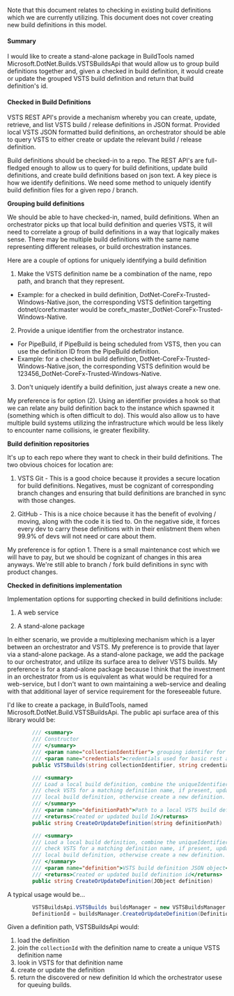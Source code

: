 Note that this document relates to checking in existing build definitions which we are currently utilizing.  This document does not cover creating new build definitions in this model.

#### Summary

I would like to create a stand-alone package in BuildTools named Microsoft.DotNet.Builds.VSTSBuildsApi that would allow us to group build definitions together and, given a checked in build definition, it would create or update the grouped VSTS build definition and return that build definition's id. 

#### <a id="CheckInDefinitionsProposal"></a>Checked in Build Definitions

VSTS REST API's provide a mechanism whereby you can create, update, retrieve, and list VSTS build / release definitions in JSON format.  Provided local VSTS JSON formatted build definitions, an orchestrator should be able to query VSTS to either create or update the relevant build / release definition.

Build definitions should be checked-in to a repo.   The REST API's are full-fledged enough to allow us to query for build definitions, update build definitions, and create build definitions based on json text. A key piece is how we identify definitions.  We need some method to uniquely identify build definition files for a given repo / branch.  

**Grouping build definitions**

We should be able to have checked-in, named, build definitions.  When an orchestrator picks up that local build definition and queries VSTS, it will need to correlate a group of build definitions in a way that logically makes sense. There may be multiple build definitions with the same name representing different releases, or build orchestration instances. 

Here are a couple of options for uniquely identifying a build definition

1. Make the VSTS definition name be a combination of the name, repo path, and branch that they represent.
- Example: for a checked in build definition, DotNet-CoreFx-Trusted-Windows-Native.json, the corresponding VSTS definition targetting dotnet/corefx:master would be corefx_master_DotNet-CoreFx-Trusted-Windows-Native.

2. Provide a unique identifier from the orchestrator instance.  
- For PipeBuild, if PipeBuild is being scheduled from VSTS, then you can use the definition ID from the PipeBuild definition.
- Example: for a checked in build definition, DotNet-CoreFx-Trusted-Windows-Native.json, the corresponding VSTS definition would be 123456_DotNet-CoreFx-Trusted-Windows-Native.

3. Don't uniquely identify a build definition, just always create a new one.

My preference is for option (2).  Using an identifier provides a hook so that we can relate any build definition back to the instance which spawned it (something which is often difficult to do).  This would also allow us to have multiple build systems utilizing the infrastructure which would be less likely to encounter name collisions, ie greater flexibility.

**Build definition repositories**

It's up to each repo where they want to check in their build definitions.  The two obvious choices for location are:

1. VSTS Git - This is a good choice because it provides a secure location for build definitions.  Negatives, must be cognizant of corresponding branch changes and ensuring that build definitions are branched in sync with those changes.

2. GitHub - This is a nice choice because it has the benefit of evolving / moving, along with the code it is tied to.  On the negative side, it forces every dev to carry these definitions with in their enlistment them when 99.9% of devs will not need or care about them.

My preference is for option 1.  There is a small maintenance cost which we will have to pay, but we should be cognizant of changes in this area anyways.  We're still able to branch / fork build definitions in sync with product changes. 

**Checked in definitions implementation**

Implementation options for supporting checked in build definitions include:

1. A web service

2. A stand-alone package

In either scenario, we provide a multiplexing mechanism which is a layer between an orchestrator and VSTS.  My preference is to provide that layer via a stand-alone package.  As a stand-alone package, we add the package to our orchestrator, and utilize its surface area to deliver VSTS builds.  My preference is for a stand-alone package because I think that the investment in an orchestrator from us is equivalent as what would be required for a web-service, but I don't want to own maintaining a web-service and dealing with that additional layer of service requirement for the foreseeable future.

I'd like to create a package, in BuildTools, named Microsoft.DotNet.Build.VSTSBuildsApi. The public api surface area of this library would be:

```C#
        /// <summary>
        /// Constructor
        /// </summary>
        /// <param name="collectionIdentifier"> grouping identifer for build definitions</param>
        /// <param name="credentials">credentials used for basic rest api authentication</param>
        public VSTSBuilds(string collectionIdentifier, string credentials)

        /// <summary>
        /// Load a local build definition, combine the uniqueIdentifier with the definition name, 
        /// check VSTS for a matching definition name, if present, update that definition with the
        /// local build definition, otherwise create a new definition.
        /// </summary>
        /// <param name="definitionPath">Path to a local VSTS build definition</param>
        /// <returns>Created or updated build Id</returns>
        public string CreateOrUpdateDefinition(string definitionPath)

        /// <summary>
        /// Load a local build definition, combine the uniqueIdentifier with the definition name, 
        /// check VSTS for a matching definition name, if present, update that definition with the
        /// local build definition, otherwise create a new definition.
        /// </summary>
        /// <param name="definition">VSTS build definition JSON object</param>
        /// <returns>Created or updated build definition id</returns>
        public string CreateOrUpdateDefinition(JObject definition)
```

A typical usage would be...

```C#
        VSTSBuildsApi.VSTSBuilds buildsManager = new VSTSBuildsManager.VSTSBuilds(collectionId, CredentialsManager.GetAuthenticationHeaderCredentials(this));
        DefinitionId = buildsManager.CreateOrUpdateDefinition(DefinitionPath);
```

Given a definition path, VSTSBuildsApi would:

1. load the definition
2. join the `collectionId` with the definition name to create a unique VSTS definition name
3. look in VSTS for that definition name
4. create or update the definition
5. return the discovered or new definition Id which the orchestrator usese for queuing builds.


